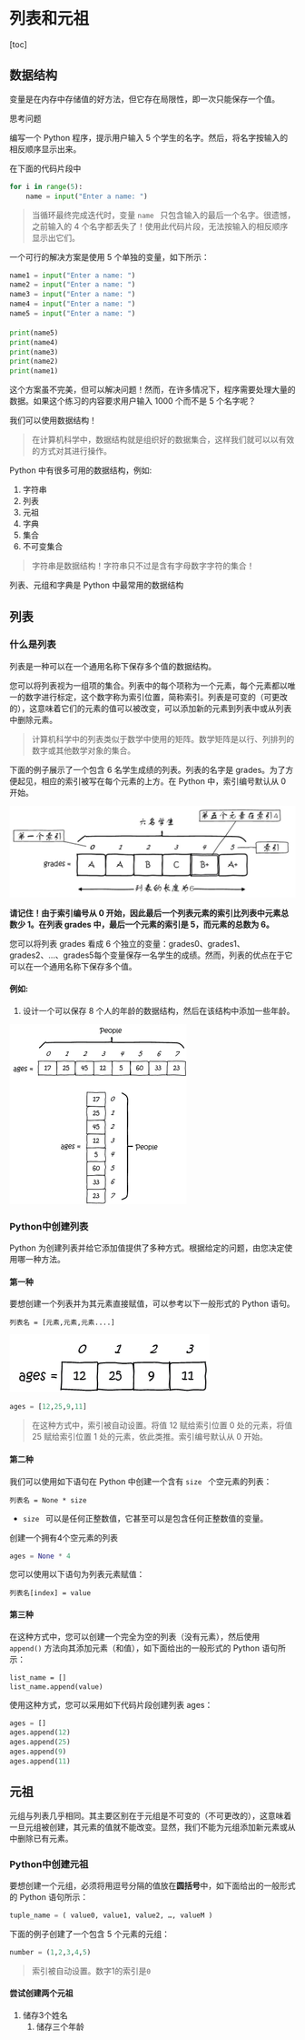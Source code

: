 # 列表和元祖

[toc]

## 数据结构

变量是在内存中存储值的好方法，但它存在局限性，即一次只能保存一个值。

思考问题

编写一个 Python 程序，提示用户输入 5 个学生的名字。然后，将名字按输入的相反顺序显示出来。

在下面的代码片段中

```python
for i in range(5):  
    name = input("Enter a name: ") 
```

>   当循环最终完成迭代时，变量 `name ` 只包含输入的最后一个名字。很遗憾，之前输入的 4 个名字都丢失了！使用此代码片段，无法按输入的相反顺序显示出它们。

一个可行的解决方案是使用 5 个单独的变量，如下所示：

```python
name1 = input("Enter a name: ")  
name2 = input("Enter a name: ")  
name3 = input("Enter a name: ")  
name4 = input("Enter a name: ")  
name5 = input("Enter a name: ")  

print(name5)  
print(name4)  
print(name3)  
print(name2)  
print(name1)  
```

这个方案虽不完美，但可以解决问题！然而，在许多情况下，程序需要处理大量的数据。如果这个练习的内容要求用户输入 1000 个而不是 5 个名字呢？

我们可以使用数据结构！

>   在计算机科学中，数据结构就是组织好的数据集合，这样我们就可以以有效的方式对其进行操作。

Python 中有很多可用的数据结构，例如:

1.  字符串
2.  列表
3.  元祖
4.  字典
5.  集合
6.  不可变集合

>   字符串是数据结构！字符串只不过是含有字母数字字符的集合！

列表、元组和字典是 Python 中最常用的数据结构

## 列表

### 什么是列表

列表是一种可以在一个通用名称下保存多个值的数据结构。

您可以将列表视为一组项的集合。列表中的每个项称为一个元素，每个元素都以唯一的数字进行标定，这个数字称为索引位置，简称索引。列表是可变的（可更改的），这意味着它们的元素的值可以被改变，可以添加新的元素到列表中或从列表中删除元素。

>   计算机科学中的列表类似于数学中使用的矩阵。数学矩阵是以行、列排列的数字或其他数学对象的集合。

下面的例子展示了一个包含 6 名学生成绩的列表。列表的名字是 grades。为了方便起见，相应的索引被写在每个元素的上方。在 Python 中，索引编号默认从 0 开始。

<img src="014%E5%88%97%E8%A1%A8%E5%92%8C%E5%85%83%E7%A5%96.assets/v2-4ddc340054f959ef4e6790a2e983cb54_r.jpg" alt="2401a.png" style="zoom: 50%;" />

**请记住！由于索引编号从 0 开始，因此最后一个列表元素的索引比列表中元素总数少 1。在列表 grades 中，最后一个元素的索引是 5，而元素的总数为 6。**

您可以将列表 grades 看成 6 个独立的变量：grades0、grades1、grades2、…、grades5每个变量保存一名学生的成绩。然而，列表的优点在于它可以在一个通用名称下保存多个值。

#### 例如:

1.  设计一个可以保存 8 个人的年龄的数据结构，然后在该结构中添加一些年龄。

<img src="014%E5%88%97%E8%A1%A8%E5%92%8C%E5%85%83%E7%A5%96.assets/v2-0186468fdcbe003ac2e9ddbae0d66ebd_r.jpg" alt="2401b.png" style="zoom:50%;" />

### Python中创建列表

Python 为创建列表并给它添加值提供了多种方式。根据给定的问题，由您决定使用哪一种方法。

#### 第一种

要想创建一个列表并为其元素直接赋值，可以参考以下一般形式的 Python 语句。

```
列表名 = [元素,元素,元素....]
```

![2401d.png](014%E5%88%97%E8%A1%A8%E5%92%8C%E5%85%83%E7%A5%96.assets/v2-c436b08f5813b4cada2258a7ac6cf3f1_r.jpg)

```python
ages = [12,25,9,11]
```

>   在这种方式中，索引被自动设置。将值 12 赋给索引位置 0 处的元素，将值 25 赋给索引位置 1 处的元素，依此类推。索引编号默认从 0 开始。

#### 第二种

我们可以使用如下语句在 Python 中创建一个含有 `size ` 个空元素的列表：

```
列表名 = None * size
```

-   `size ` 可以是任何正整数值，它甚至可以是包含任何正整数值的变量。

创建一个拥有4个空元素的列表

```python
ages = None * 4
```

您可以使用以下语句为列表元素赋值：

```
列表名[index] = value
```

#### 第三种

在这种方式中，您可以创建一个完全为空的列表（没有元素），然后使用` append()` 方法向其添加元素（和值），如下面给出的一般形式的 Python 语句所示：

```
list_name = []
list_name.append(value)
```

使用这种方式，您可以采用如下代码片段创建列表 ages：

```python
ages = []  
ages.append(12)  
ages.append(25)  
ages.append(9)  
ages.append(11)
```

## 元祖

元组与列表几乎相同。其主要区别在于元组是不可变的（不可更改的），这意味着一旦元组被创建，其元素的值就不能改变。显然，我们不能为元组添加新元素或从中删除已有元素。

### Python中创建元祖

要想创建一个元组，必须将用逗号分隔的值放在**圆括号**中，如下面给出的一般形式的 Python 语句所示：

```python
tuple_name = ( value0, value1, value2, …, valueM )
```

下面的例子创建了一个包含 5 个元素的元组：

```python
number = (1,2,3,4,5)
```

>   索引被自动设置。数字1的索引是`0`

#### 尝试创建两个元祖

1.  储存3个姓名
    1.  储存三个年龄